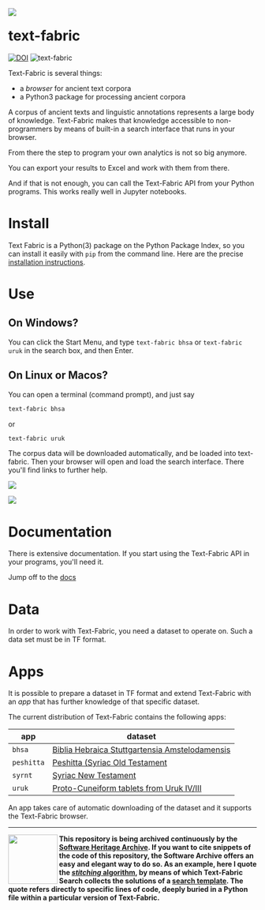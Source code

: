 <img src="/docs/images/tficon-small.png" align="left"/>

# text-fabric

[![DOI](https://zenodo.org/badge/DOI/10.5281/zenodo.1008899.svg)](https://doi.org/10.5281/zenodo.592193)
![text-fabric](docs/images/tf.png)


Text-Fabric is several things:

* a *browser* for ancient text corpora
* a Python3 package for processing ancient corpora

A corpus of ancient texts and linguistic annotations represents a large body of knowledge.
Text-Fabric makes that knowledge accessible to non-programmers by means of 
built-in a search interface that runs in your browser.

From there the step to program your own analytics is not so big anymore.

You can export your results to Excel and work with them from there.

And if that is not enough,
you can call the Text-Fabric API from your Python programs.
This works really well in Jupyter notebooks.
 
# Install

Text Fabric is a Python(3) package on the Python Package Index, so you can install it easily with `pip` from
the command line. Here are the precise
[installation instructions](https://dans-labs.github.io/text-fabric/).

# Use

## On Windows?

You can click the Start Menu, and type `text-fabric bhsa` or `text-fabric uruk`
in the search box, and then Enter.

## On Linux or Macos?
You can open a terminal (command prompt), and just say

```sh
text-fabric bhsa
```

or 

```sh
text-fabric uruk
```

The corpus data will be downloaded automatically,
and be loaded into text-fabric.
Then your browser will open and load the search interface.
There you'll find links to further help.

<p>
<img src="/docs/images/bhsa-app.png"/>
</p>

<p>
<img src="/docs/images/uruk-app.png"/>
</p>

# Documentation

There is extensive documentation.
If you start using the Text-Fabric API in your programs, you'll need it.

Jump off to the [docs](https://dans-labs.github.io/text-fabric/)

# Data

In order to work with Text-Fabric, you need a dataset to operate on.
Such a data set must be in TF format.

# Apps

It is possible to prepare a dataset in TF format and extend Text-Fabric with an *app*
that has further knowledge of that specific dataset.

The current distribution of Text-Fabric contains the following apps:

app | dataset
--- | ---
`bhsa` | [Biblia Hebraica Stuttgartensia Amstelodamensis](https://github.com/etcbc/bhsa)
`peshitta` | [Peshitta (Syriac Old Testament](https://github.com/etcbc/peshitta)
`syrnt` | [Syriac New Testament](https://github.com/etcbc/syrnt)
`uruk` | [Proto-Cuneiform tablets from Uruk IV/III](https://github.com/nino-cunei/uruk)

An app takes care of automatic downloading of the dataset and it supports the Text-Fabric browser.

---

<a target="_blank" href="https://archive.softwareheritage.org/browse/origin/https://github.com/Dans-labs/text-fabric/directory/"><img src="/docs/images/swh-logo-archive.png" width="100" align="left"/></a>

**This repository is being archived continuously by the 
[Software Heritage Archive](https://archive.softwareheritage.org).
If you want to cite snippets of the code of this repository, the Software Archive
offers an easy and elegant way to do so.
As an example, here I quote the 
[*stitching* algorithm](https://archive.softwareheritage.org/swh:1:cnt:6169c074089ddc8a0e048cb67e1fec57857ef54d;lines=3224-3270/),
by means of which Text-Fabric Search collects the solutions of a
[search template](https://dans-labs.github.io/text-fabric/Api/General/#searching).
The quote refers directly to specific lines of code, deeply buried in
a Python file within a particular version of Text-Fabric.**
